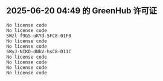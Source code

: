 ## 2025-06-20 04:49 的 GreenHub 许可证
```
No license code
No license code
SWzl-f9GS-uKYd-5FC8-01F0
No license code
No license code
SWyJ-NIKO-dNkV-hsC8-D11C
No license code
No license code
No license code
No license code
```
